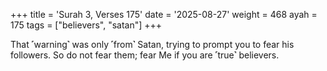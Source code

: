 +++
title = 'Surah 3, Verses 175'
date = '2025-08-27'
weight = 468
ayah = 175
tags = ["believers", "satan"]
+++

That ˹warning˺ was only ˹from˺ Satan, trying to prompt you to fear his followers. So do not fear them; fear Me if you are ˹true˺ believers.